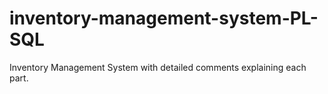 # inventory-management-system-PL-SQL
Inventory Management System with detailed comments explaining each part.
